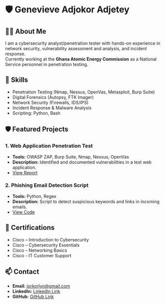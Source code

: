 # 🛡 Genevieve Adjokor Adjetey

## 👩‍💻 About Me
I am a cybersecurity analyst/penetration tester with hands-on experience in network security, vulnerability assessment and analysis, and incident response.  
Currently working at the **Ghana Atomic Energy Commission** as a National Service personnel in penetration testing.

## 🎯 Skills
- Penetration Testing (Nmap, Nessus, OpenVas, Metasploit, Burp Suite)
- Digital Forensics (Autopsy, FTK Imager)
- Network Security (Firewalls, IDS/IPS)
- Incident Response & Malware Analysis
- Scripting: Python, Bash

## 🛡 Featured Projects

### 1. Web Application Penetration Test
- **Tools:** OWASP ZAP, Burp Suite, Nmap, Nessus, OpenVas
- **Description:** Identified and documented vulnerabilities in a test web application.
- [View Report](penetration-testing/vulnerability-report-template.docx)

### 2. Phishing Email Detection Script
- **Tools:** Python, Regex
- **Description:** Script to detect suspicious keywords and links in incoming emails.
- [View Code](incident-response/log-analysis-tool.py)

## 📜 Certifications
- Cisco – Introduction to Cybersecurity
- Cisco – Cybersecurity Essentials
- Cisco – Networking Basics
- Cisco - IT Customer Support

## 📫 Contact
- **Email:** jorkorlyn@gmail.com
- **LinkedIn:** [LinkedIn Link](https://www.linkedin.com/in/genevieve-adjokor-adjetey-933a10233/)
- **GitHub:** [GitHub Link](https://github.com/Adjokor)

